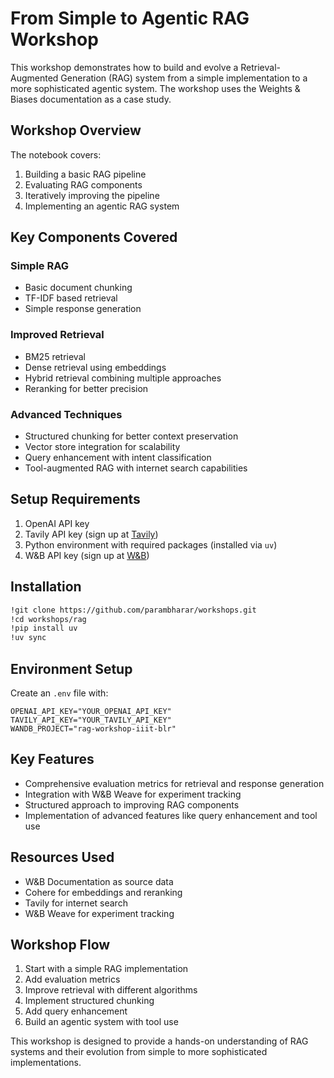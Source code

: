 # From Simple to Agentic RAG Workshop

This workshop demonstrates how to build and evolve a Retrieval-Augmented Generation (RAG) system from a simple implementation to a more sophisticated agentic system. The workshop uses the Weights & Biases documentation as a case study.

## Workshop Overview

The notebook covers:

1. Building a basic RAG pipeline
2. Evaluating RAG components
3. Iteratively improving the pipeline
4. Implementing an agentic RAG system

## Key Components Covered

### Simple RAG
- Basic document chunking
- TF-IDF based retrieval
- Simple response generation

### Improved Retrieval
- BM25 retrieval
- Dense retrieval using embeddings
- Hybrid retrieval combining multiple approaches
- Reranking for better precision

### Advanced Techniques
- Structured chunking for better context preservation
- Vector store integration for scalability
- Query enhancement with intent classification
- Tool-augmented RAG with internet search capabilities

## Setup Requirements

1. OpenAI API key
2. Tavily API key (sign up at [Tavily](https://app.tavily.com/home))
3. Python environment with required packages (installed via `uv`)
4. W&B API key (sign up at [W&B](https://app.wandb.ai/login?signup=true))
## Installation

```bash
!git clone https://github.com/parambharar/workshops.git
!cd workshops/rag
!pip install uv
!uv sync
```

## Environment Setup

Create an `.env` file with:
```
OPENAI_API_KEY="YOUR_OPENAI_API_KEY"
TAVILY_API_KEY="YOUR_TAVILY_API_KEY"
WANDB_PROJECT="rag-workshop-iiit-blr"
```

## Key Features

- Comprehensive evaluation metrics for retrieval and response generation
- Integration with W&B Weave for experiment tracking
- Structured approach to improving RAG components
- Implementation of advanced features like query enhancement and tool use

## Resources Used

- W&B Documentation as source data
- Cohere for embeddings and reranking
- Tavily for internet search
- W&B Weave for experiment tracking

## Workshop Flow

1. Start with a simple RAG implementation
2. Add evaluation metrics
3. Improve retrieval with different algorithms
4. Implement structured chunking
5. Add query enhancement
6. Build an agentic system with tool use

This workshop is designed to provide a hands-on understanding of RAG systems and their evolution from simple to more sophisticated implementations.